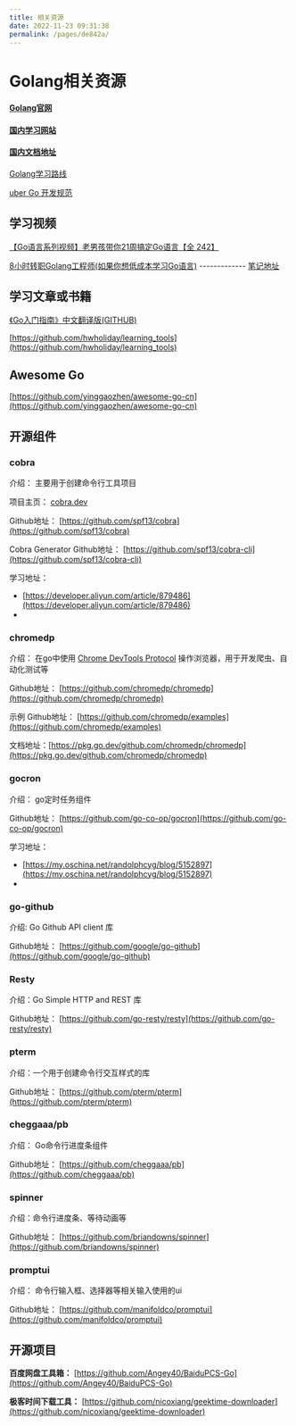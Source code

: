 ```yaml
---
title: 相关资源
date: 2022-11-23 09:31:38
permalink: /pages/de842a/
---
```




# Golang相关资源

#### [Golang官网](https://golang.google.cn/)

#### [国内学习网站](https://studygolang.com/)

#### [国内文档地址](https://studygolang.com/pkgdoc)

[Golang学习路线](https://github.com/Alikhll/golang-developer-roadmap/blob/master/i18n/zh-CN/ReadMe-zh-CN.md)

[uber Go 开发规范](https://github.com/xxjwxc/uber_go_guide_cn)



## 学习视频

[【Go语言系列视频】老男孩带你21周搞定Go语言【全 242】](https://www.bilibili.com/video/BV1fz4y1m7Pm/?spm_id_from=333.337.search-card.all.click&vd_source=690d75c37ad45a6dadbc79f269bf711a)

[8小时转职Golang工程师(如果你想低成本学习Go语言)](https://www.bilibili.com/video/BV1gf4y1r79E?p=41&spm_id_from=pageDriver&vd_source=690d75c37ad45a6dadbc79f269bf711a)   ------------- [笔记地址](https://www.yuque.com/aceld/mo95lb/ks1lr9)





## 学习文章或书籍

[《Go入门指南》中文翻译版(GITHUB)](https://github.com/unknwon/the-way-to-go_ZH_CN)

[https://github.com/hwholiday/learning_tools](https://github.com/hwholiday/learning_tools)

## Awesome Go

[https://github.com/yinggaozhen/awesome-go-cn](https://github.com/yinggaozhen/awesome-go-cn)



## 开源组件

### cobra

介绍： 主要用于创建命令行工具项目

项目主页： [cobra.dev](https://cobra.dev/)

Github地址： [https://github.com/spf13/cobra](https://github.com/spf13/cobra)

Cobra Generator Github地址： [https://github.com/spf13/cobra-cli](https://github.com/spf13/cobra-cli)

学习地址：

- [https://developer.aliyun.com/article/879486](https://developer.aliyun.com/article/879486)
- 



### chromedp

介绍： 在go中使用  [Chrome DevTools Protocol](https://chromedevtools.github.io/devtools-protocol/) 操作浏览器，用于开发爬虫、自动化测试等

Github地址： [https://github.com/chromedp/chromedp](https://github.com/chromedp/chromedp)

示例 Github地址： [https://github.com/chromedp/examples](https://github.com/chromedp/examples)

文档地址：[https://pkg.go.dev/github.com/chromedp/chromedp](https://pkg.go.dev/github.com/chromedp/chromedp)





### gocron

介绍： go定时任务组件

Github地址： [https://github.com/go-co-op/gocron](https://github.com/go-co-op/gocron)

学习地址：

- [https://my.oschina.net/randolphcyg/blog/5152897](https://my.oschina.net/randolphcyg/blog/5152897)
- 



### go-github

介绍: Go Github API client 库

Github地址： [https://github.com/google/go-github](https://github.com/google/go-github)



### Resty

介绍：Go Simple HTTP and REST 库

Github地址： [https://github.com/go-resty/resty](https://github.com/go-resty/resty)



### pterm

介绍：一个用于创建命令行交互样式的库

Github地址： [https://github.com/pterm/pterm](https://github.com/pterm/pterm)



### cheggaaa/pb

介绍： Go命令行进度条组件

Github地址： [https://github.com/cheggaaa/pb](https://github.com/cheggaaa/pb)



### spinner

介绍：命令行进度条、等待动画等

Github地址： [https://github.com/briandowns/spinner](https://github.com/briandowns/spinner)



### promptui

介绍： 命令行输入框、选择器等相关输入使用的ui

Github地址： [https://github.com/manifoldco/promptui](https://github.com/manifoldco/promptui)



## 开源项目

**百度网盘工具箱：** [https://github.com/Angey40/BaiduPCS-Go](https://github.com/Angey40/BaiduPCS-Go)

**极客时间下载工具：** [https://github.com/nicoxiang/geektime-downloader](https://github.com/nicoxiang/geektime-downloader)















